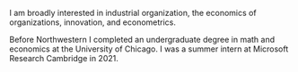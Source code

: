 I am broadly interested in industrial organization, the economics of organizations, innovation, and econometrics.

Before Northwestern I completed an undergraduate degree in math and economics at the University of Chicago. I was a summer intern at Microsoft Research Cambridge in 2021.